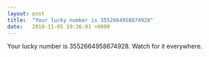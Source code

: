 ```yaml
---
layout: post
title:  "Your lucky number is 3552664958674928"
date:   2018-11-05 19:36:01 +0000
---
```

Your lucky number is 3552664958674928.  Watch for it everywhere.

